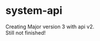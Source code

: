 # system-api
Creating Major version 3 with api v2.  
Still not finished!  
<!--
<p align="center">
    <img src="https://www.azul.com/wp-content/themes/azul/dist/img/logo.svg" width="150">
</a>

-- https://minecraft-mirror.io/ for minecraft default? save?
-->

